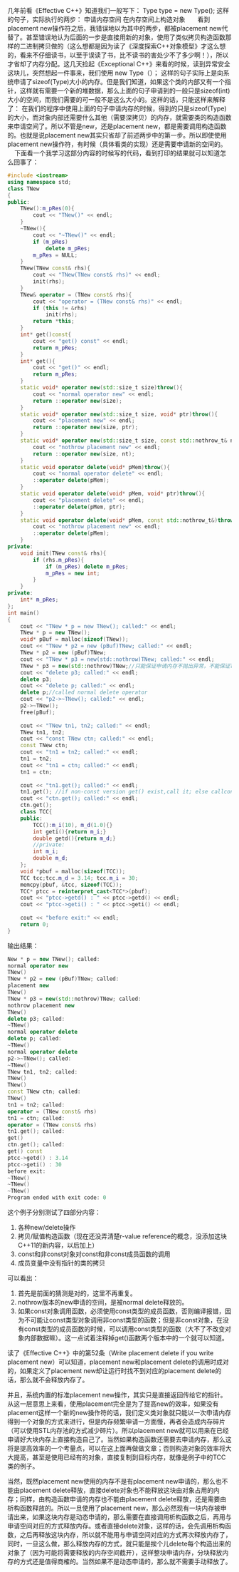 
几年前看《Effective C++》知道我们一般写下：
Type type = new Type();
这样的句子，实际执行的两步：
申请内存空间
在内存空间上构造对象
      看到placement new操作符之后，我错误地以为其中的两步，都被placement new代替了。甚至错误地认为后面的一步是直接用新的对象，使用了类似拷贝构造函数那样的二进制拷贝做的（这么想都是因为读了《深度探索C++对象模型》才这么想的，看来不仔细读书，以至于误读了书，比不读书的害处少不了多少啊！），所以才省却了内存分配。这几天捡起《Exceptional C++》来看的时候，读到异常安全这块儿，突然想起一件事来，我们使用
new Type（）；
这样的句子实际上是向系统申请了sizeof(Type)大小的内存。但是我们知道，如果这个类的内部又有一个指针，这样就有需要一个新的堆数据，那么上面的句子申请到的一般只是sizeof(int)大小的空间，而我们需要的可一般不是这么大小的。这样的话，只能这样来解释了：
在我们的程序中使用上面的句子申请内存的时候，得到的只是sizeof(Type)的大小，而对象内部还需要什么其他（需要深拷贝）的内存，就需要类的构造函数来申请空间了。所以不管是new，还是placement new，都是需要调用构造函数的。也就是说placement new其实只省却了前述两步中的第一步。所以即使使用placement new操作符，有时候（具体看类的实现）还是需要申请新的空间的。
      下面看一个我学习这部分内容的时候写的代码，看到打印的结果就可以知道怎么回事了：

```C++
#include <iostream>
using namespace std;
class TNew
{
public:
    TNew():m_pRes(0){
        cout << "TNew()" << endl;
    }
    ~TNew(){
        cout << "~TNew()" << endl;
        if (m_pRes)
            delete m_pRes;
        m_pRes = NULL;
    }
    TNew(TNew const& rhs){
        cout << "TNew(TNew const& rhs)" << endl;
        init(rhs);
    }
    TNew& operator = (TNew const& rhs){
        cout << "operator = (TNew const& rhs)" << endl;
        if (this != &rhs)
            init(rhs);
        return *this;
    }
    int* get()const{
        cout << "get() const" << endl;
        return m_pRes;
    }
    int* get(){
        cout << "get()" << endl;
        return m_pRes;
    }
    static void* operator new(std::size_t size)throw(){
        cout << "normal operator new" << endl;
        return ::operator new(size);
    }
    static void* operator new(std::size_t size, void* ptr)throw(){
        cout << "placement new" << endl;
        return ::operator new(size, ptr);
    }
    static void* operator new(std::size_t size, const std::nothrow_t& nt)throw(){
        cout << "nothrow placement new" << endl;
        return ::operator new(size, nt);
    }
    static void operator delete(void* pMem)throw(){
        cout << "normal operator delete" << endl;
        ::operator delete(pMem);
    }
    static void operator delete(void* pMem, void* ptr)throw(){
        cout << "placement delete" << endl;
        ::operator delete(pMem, ptr);
    }
    static void operator delete(void* pMem, const std::nothrow_t&)throw(){
        cout << "nothrow placement new" << endl;
        ::operator delete(pMem);
    }
private:
    void init(TNew const& rhs){
        if (rhs.m_pRes){
            if (m_pRes) delete m_pRes;
            m_pRes = new int;
        }
    }
private:
    int* m_pRes;
};
int main()
{
    cout << "TNew * p = new TNew(); called:" << endl;
    TNew * p = new TNew();
    void* pBuf = malloc(sizeof(TNew));
    cout << "TNew * p2 = new (pBuf)TNew; called:" << endl;
    TNew * p2 = new (pBuf)TNew;
    cout << "TNew * p3 = new(std::nothrow)TNew; called:" << endl;
    TNew * p3 = new(std::nothrow)TNew;//只能保证申请内存不抛出异常，不能保证TNew()中不抛出异常。详见《Effective C++》第49条。因而这个版本的new一般不用。
    cout << "delete p3; called:" << endl;
    delete p3;
    cout << "delete p; called:" << endl;
    delete p;//called normal delete operator
    cout << "p2->~TNew(); called:" << endl;
    p2->~TNew();
    free(pBuf);
    
    cout << "TNew tn1, tn2; called:" << endl;
    TNew tn1, tn2;
    cout << "const TNew ctn; called:" << endl;
    const TNew ctn;
    cout << "tn1 = tn2; called:" << endl;
    tn1 = tn2;
    cout << "tn1 = ctn; called:" << endl;
    tn1 = ctn;
    
    cout << "tn1.get(); called:" << endl;
    tn1.get(); //if non-const version get() exist,call it; else callconst version get()
    cout << "ctn.get(); called:" << endl;
    ctn.get();
    class TCC{
    public:
        TCC():m_i(10), m_d(1.0){}
        int geti(){return m_i;}
        double getd(){return m_d;}
        //private:
        int m_i;
        double m_d;
    };
    void *pbuf = malloc(sizeof(TCC));
    TCC tcc;tcc.m_d = 3.14; tcc.m_i = 30;
    memcpy(pbuf, &tcc, sizeof(TCC));
    TCC* ptcc = reinterpret_cast<TCC*>(pbuf);
    cout << "ptcc->getd() : " << ptcc->getd() << endl;
    cout << "ptcc->geti() : " << ptcc->geti() << endl;
    
    cout << "before exit:" << endl;
    return 0;
}
```

输出结果：

```C++
New * p = new TNew(); called:
normal operator new
TNew()
TNew * p2 = new (pBuf)TNew; called:
placement new
TNew()
TNew * p3 = new(std::nothrow)TNew; called:
nothrow placement new
TNew()
delete p3; called:
~TNew()
normal operator delete
delete p; called:
~TNew()
normal operator delete
p2->~TNew(); called:
~TNew()
TNew tn1, tn2; called:
TNew()
TNew()
const TNew ctn; called:
TNew()
tn1 = tn2; called:
operator = (TNew const& rhs)
tn1 = ctn; called:
operator = (TNew const& rhs)
tn1.get(); called:
get()
ctn.get(); called:
get() const
ptcc->getd() : 3.14
ptcc->geti() : 30
before exit:
~TNew()
~TNew()
~TNew()
Program ended with exit code: 0
```

这个例子分别测试了四部分内容：

1. 各种new/delete操作
2. 拷贝/赋值构造函数（现在还没弄清楚r-value reference的概念，没添加这块C++11的新内容，以后加上）
3. const和非const对象对const和非const成员函数的调用
4. 成员变量中没有指针的类的拷贝

可以看出：
1. 首先是前面的猜测是对的，这里不再重复。
2. nothrow版本的new申请的空间，是被normal delete释放的。
3. 如果const对象调用函数，必须使用const类型的成员函数，否则编译报错，因为不可能让const类型对象调用非const类型的函数；但是非const对象，在没有const类型的成员函数的时候，可以调用const类型的函数（大不了不改变对象内部数据嘛）。这一点试着注释掉get()函数两个版本中的一个就可以知道。

读了《Effective C++》中的第52条（Write placement delete if you write placement new）可以知道，placement new和placement delete的调用时成对的，如果定义了placement new却让运行时找不到对应的placement delete的话，那么就不会释放内存了。

并且，系统内置的标准placement new操作，其实只是直接返回传给它的指针。从这一层意思上来看，使用placement完全是为了提高new的效率，如果没有placement这样一个新的new操作符的话，我们定义类对象就只能以一次申请内存得到一个对象的方式来进行，但是内存频繁申请一方面慢，再者会造成内存碎片（可以使用STL内存池的方式减少碎片）。所以placement new就可以用来在已经申请好大块内存上直接构造自己了。当然如果构造函数还需要去申请内存，那么这将是提高效率的一个考量点，可以在这上面再做做文章；否则构造对象的效率将大大提高，甚至是使用已经有的对象，直接复制到目标内存，就像是例子中的TCC类的例子。

当然，既然placement new使用的内存不是有placement new申请的，那么也不能由placement delete释放，直接delete对象也不能释放这块由对象占用的内存；同样，由构造函数申请的内存也不能由placement delete释放，还是需要由析构函数释放的。所以一旦使用了placement new，那么必然现有一块内存被申请出来，如果这块内存是动态申请的，那么需要在直接调用析构函数之后，再用与申请空间对应的方式释放内存。或者直接delete对象，这样的话，会先调用析构函数，之后再释放这块内存，所以就不能用与申请空间对应的方式再次释放内存了，同时，一旦这么做，那么释放内存的方式，就只能是挨个儿delete每个构造出来的对象了（因为可能将需要释放的内存空间截开），这样整块申请内存，分块释放内存的方式还是值得商榷的。当然如果不是动态申请的，那么就不需要手动释放了。